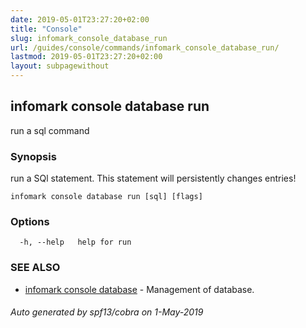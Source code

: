```yaml
---
date: 2019-05-01T23:27:20+02:00
title: "Console"
slug: infomark_console_database_run
url: /guides/console/commands/infomark_console_database_run/
lastmod: 2019-05-01T23:27:20+02:00
layout: subpagewithout
---
```


## infomark console database run

run a sql command

### Synopsis

run a SQl statement. This statement will persistently changes entries!

```
infomark console database run [sql] [flags]
```

### Options

```
  -h, --help   help for run
```

### SEE ALSO

* [infomark console database](/guides/console/commands/infomark_console_database/)	 - Management of database.

###### Auto generated by spf13/cobra on 1-May-2019
